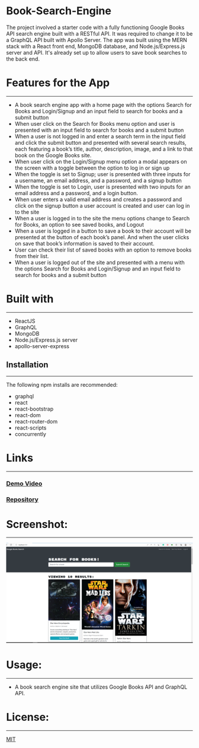 # Book-Search-Engine

The project involved a starter code with a fully functioning Google Books API search engine built with a RESTful API. It was required to change it to be a GraphQL API built with Apollo Server. The app was built using the MERN stack with a React front end, MongoDB database, and Node.js/Express.js server and API. It's already set up to allow users to save book searches to the back end.

# Features for the App 
-----------------------------------------------------------------------   
- A book search engine app with a home page with the options Search for Books and Login/Signup and an input field to search for books and a submit button
- When user click on the Search for Books menu option and user is presented with an input field to search for books and a submit button
- When a user is not logged in and enter a search term in the input field and click the submit button and presented with several search results, each featuring a book’s title, author, description, image, and a link to that book on the Google Books site.
- When user click on the Login/Signup menu option a modal appears on the screen with a toggle between the option to log in or sign up
- When the toggle is set to Signup; user is presented with three inputs for a username, an email address, and a password, and a signup button
- When the toggle is set to Login, user is presented with two inputs for an email address and a password, and a login button.
- When user enters a valid email address and creates a password and click on the signup button a user account is created and user can log in to the site
- When a user is logged in to the site the menu options change to Search for Books, an option to see saved books, and Logout
- When a user is logged in a button to save a book to their account will be presented at the button of each book’s panel. And when the user clicks on save that book’s information is saved to their account. 
- User can check their list of saved books with an option to remove books from their list.
- When a user is logged out of the site and presented with a menu with the options Search for Books and Login/Signup and an input field to search for books and a submit button  



# Built with
-----------------------------------------------------------------------
-	ReactJS 
- 	GraphQL
-	MongoDB
- 	Node.js/Express.js server
-	apollo-server-express


## Installation
-----------------------------------------------------------------------
The following npm installs are recommended: 

-	graphql
-	react
- react-bootstrap
- react-dom
- react-router-dom
- react-scripts
- concurrently


# Links
-----------------------------------------------------------------------
### [Demo Video](https://youtu.be/axYLkXPBwqs)
### [Repository](https://github.com/Micky-Ad/Book-Search-Engine)


# Screenshot:
----------------------------------------------------------------------
 ![Home Page](Develop/assets/screenshot.PNG)

# Usage:
----------------------------------------------------------------------
-	A book search engine site that utilizes Google Books API and GraphQL API.

# License:
-----------------------------------------------------------------------
[MIT](https://choosealicense.com/licenses/mit/)
